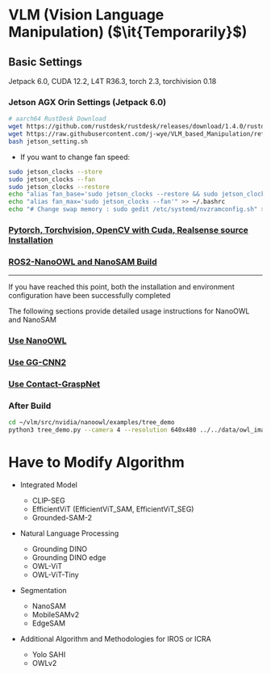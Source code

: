 # VLM (Vision Language Manipulation) ($\it{Temporarily}$)

## Basic Settings
Jetpack 6.0, CUDA 12.2, L4T R36.3, torch 2.3, torchivision 0.18
### Jetson AGX Orin Settings (Jetpack 6.0)
```bash
# aarch64 RustDesk Download
wget https://github.com/rustdesk/rustdesk/releases/download/1.4.0/rustdesk-1.4.0-aarch64.deb
wget https://raw.githubusercontent.com/j-wye/VLM_based_Manipulation/refs/heads/main/jetson_setting.sh
bash jetson_setting.sh
```
- If you want to change fan speed:
```bash
sudo jetson_clocks --store
sudo jetson_clocks --fan
sudo jetson_clocks --restore
echo "alias fan_base='sudo jetson_clocks --restore && sudo jetson_clocks'" >> ~/.bashrc
echo "alias fan_max='sudo jetson_clocks --fan'" >> ~/.bashrc
echo "# Change swap memory : sudo gedit /etc/systemd/nvzramconfig.sh" >> ~/.bashrc
```

### [Pytorch, Torchvision, OpenCV with Cuda, Realsense source Installation](./readme_folder/additional_settings.md)

### [ROS2-NanoOWL and NanoSAM Build](./readme_folder/perception_module_settings.md)

---
If you have reached this point, both the installation and environment configuration have been successfully completed

The following sections provide detailed usage instructions for NanoOWL and NanoSAM
### [Use NanoOWL](./readme_folder/nanoowl_readme.md)

### [Use GG-CNN2](./readme_folder/ggcnn_readme.md)

### [Use Contact-GraspNet](./readme_folder/contact_graspnet_readme.md)

### After Build
```bash
cd ~/vlm/src/nvidia/nanoowl/examples/tree_demo
python3 tree_demo.py --camera 4 --resolution 640x480 ../../data/owl_image_encoder_patch32.engine
```


# Have to Modify Algorithm
- Integrated Model
    - CLIP-SEG
    - EfficientViT (EfficientViT_SAM, EfficientViT_SEG)
    - Grounded-SAM-2

- Natural Language Processing
    - Grounding DINO
    - Grounding DINO edge
    - OWL-ViT
    - OWL-ViT-Tiny

- Segmentation
    - NanoSAM
    - MobileSAMv2
    - EdgeSAM

- Additional Algorithm and Methodologies for IROS or ICRA
    - Yolo SAHI
    - OWLv2